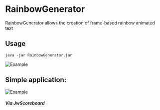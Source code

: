 # RainbowGenerator
RainbowGenerator allows the creation of frame-based rainbow animated text

## Usage

`java -jar RainbowGenerator.jar`

![Example](https://media.discordapp.net/attachments/699360242903023673/855509779917045760/unknown.png)


## Simple application:
![Example](https://i.imgur.com/LHfTCCF.gif)
##### Via **JwScoreboard**
